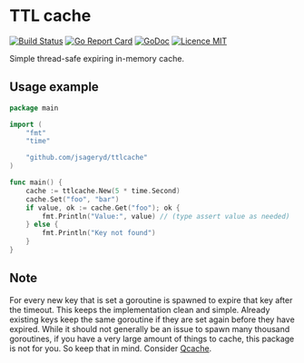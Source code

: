 # TTL cache

[![Build Status](https://github.com/jsageryd/ttlcache/workflows/ci/badge.svg)](https://github.com/jsageryd/ttlcache/actions?query=workflow%3Aci)
[![Go Report Card](https://goreportcard.com/badge/github.com/jsageryd/ttlcache)](https://goreportcard.com/report/github.com/jsageryd/ttlcache)
[![GoDoc](https://img.shields.io/badge/godoc-reference-blue.svg?style=flat)](https://godoc.org/github.com/jsageryd/ttlcache)
[![Licence MIT](https://img.shields.io/badge/licence-MIT-lightgrey.svg?style=flat)](https://github.com/jsageryd/ttlcache#licence)

Simple thread-safe expiring in-memory cache.

## Usage example
```go
package main

import (
	"fmt"
	"time"

	"github.com/jsageryd/ttlcache"
)

func main() {
	cache := ttlcache.New(5 * time.Second)
	cache.Set("foo", "bar")
	if value, ok := cache.Get("foo"); ok {
		fmt.Println("Value:", value) // (type assert value as needed)
	} else {
		fmt.Println("Key not found")
	}
}
```

## Note
For every new key that is set a goroutine is spawned to expire that key after
the timeout. This keeps the implementation clean and simple. Already existing
keys keep the same goroutine if they are set again before they have expired.
While it should not generally be an issue to spawn many thousand goroutines, if
you have a very large amount of things to cache, this package is not for you. So
keep that in mind. Consider [Qcache](https://github.com/jsageryd/qcache).
